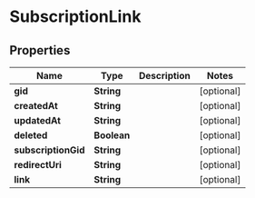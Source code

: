 

# SubscriptionLink

## Properties

Name | Type | Description | Notes
------------ | ------------- | ------------- | -------------
**gid** | **String** |  |  [optional]
**createdAt** | **String** |  |  [optional]
**updatedAt** | **String** |  |  [optional]
**deleted** | **Boolean** |  |  [optional]
**subscriptionGid** | **String** |  |  [optional]
**redirectUri** | **String** |  |  [optional]
**link** | **String** |  |  [optional]



